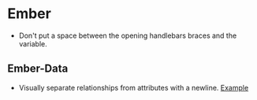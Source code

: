 Ember
=====

* Don't put a space between the opening handlebars braces and the variable.

Ember-Data
----------

* Visually separate relationships from attributes with a newline.
  [Example][relationships]

[relationships]: /style/ember/sample.js
